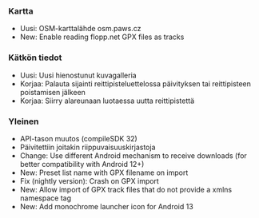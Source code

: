 ### Kartta
- Uusi: OSM-karttalähde osm.paws.cz
- New: Enable reading flopp.net GPX files as tracks

### Kätkön tiedot
- Uusi: Uusi hienostunut kuvagalleria
- Korjaa: Palauta sijainti reittipisteluettelossa päivityksen tai reittipisteen poistamisen jälkeen
- Korjaa: Siirry alareunaan luotaessa uutta reittipistettä

### Yleinen
- API-tason muutos (compileSDK 32)
- Päivitettiin joitakin riippuvaisuuskirjastoja
- Change: Use different Android mechanism to receive downloads (for better compatibility with Android 12+)
- New: Preset list name with GPX filename on import
- Fix (nightly version): Crash on GPX import
- New: Allow import of GPX track files that do not provide a xmlns namespace tag
- New: Add monochrome launcher icon for Android 13
